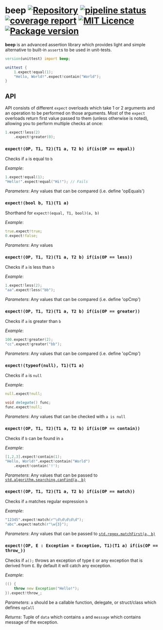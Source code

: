 beep [![Repository](https://img.shields.io/badge/repository-on%20GitLab-orange.svg)](https://gitlab.com/ohboi/beep) [![pipeline status](https://gitlab.com/ohboi/beep/badges/master/pipeline.svg)](https://gitlab.com/ohboi/beep/commits/master) [![coverage report](https://gitlab.com/ohboi/beep/badges/master/coverage.svg)](https://gitlab.com/ohboi/beep/commits/master) [![MIT Licence](https://img.shields.io/badge/licence-MIT-blue.svg)](https://gitlab.com/ohboi/beep/blob/master/LICENCE) [![Package version](https://img.shields.io/dub/v/beep.svg)](https://gitlab.com/ohboi/beep/tags)
=====

**beep** is an advanced assertion library which provides light and simple alternative to built-in `assert`s to be used in unit-tests.

```D
version(unittest) import beep;

unittest {
	1.expect!equal(1);
	"Hello, World!".expect!contain("World");
}
```

## API

API consists of different `expect` overloads which take 1 or 2 arguments and an operation to be performed on those arguments. Most of the `expect` overloads return first value passed to them (unless otherwise is noted), allowing you to perform multiple checks at once:

```D
1.expect!less(2)
	.expect!greater(0);
```

### `expect!(OP, T1, T2)(T1 a, T2 b) if(is(OP == equal))`

Checks if `a` is equal to `b`

*Example*:
```D
1.expect!equal(1);
"Hello!".expect!equal("Hi!"); // Fails
```

*Parameters*: Any values that can be compared (i.e. define 'opEquals')

### `expect!(bool b, T1)(T1 a)`

Shorthand for `expect!(equal, T1, bool)(a, b)`

*Example*:
```D
true.expect!true;
0.expect!false;
```

*Parameters*: Any values

### `expect!(OP, T1, T2)(T1 a, T2 b) if(is(OP == less))`

Checks if `a` is less than `b`

*Example*:
```D
1.expect!less(2);
"aa".expect!less("bb");
```

*Parameters*: Any values that can be compared (i.e. define 'opCmp')

### `expect!(OP, T1, T2)(T1 a, T2 b) if(is(OP == greater))`

Checks if `a` is greater than `b`

*Example*:
```D
100.expect!greater(2);
"cc".expect!greater("bb");
```

*Parameters*: Any values that can be compared (i.e. define 'opCmp')

### `expect!(typeof(null), T1)(T1 a)`

Checks if `a` is `null`

*Example*:
```D
null.expect!null;

void delegate() func;
func.expect!null;
```

*Parameters*: Any values that can be checked with `a is null`

### `expect!(OP, T1, T2)(T1 a, T2 b) if(is(OP == contain))`

Checks if `b` can be found in `a`

*Example*:
```D
[1,2,3].expect!contain(1);
"Hello, World!".expect!contain("World")
	.expect!contain('!');
```

*Parameters*: Any values that can be passed to [`std.algorithm.searching.canFind(a, b)`](https://dlang.org/phobos/std_algorithm_searching.html#.canFind)

### `expect!(OP, T1, T2)(T1 a, T2 b) if(is(OP == match))`

Checks if `a` matches regular expression `b`

*Example*:
```D
"12345".expect!match(r"\d\d\d\d\d");
"abc".expect!match(r"\w{3}");
```

*Parameters*: Any values that can be passed to [`std.regex.matchFirst(a, b)`](https://dlang.org/phobos/std_regex.html#.matchFirst)


### `expect!(OP, E : Exception = Exception, T1)(T1 a) if(is(OP == throw_))`

Checks if `a();` throws an exception of type `E` or any exception that is derived from `E`. By default it will catch any exception.

*Example*:
```D
(() {
	throw new Exception("Hello!");
}).expect!throw_;
```

*Parameters*: `a` should be a callable function, delegate, or struct/class which defines `opCall`

*Returns*: Tuple of `data` which contains `a` and `message` which contains message of the exception.